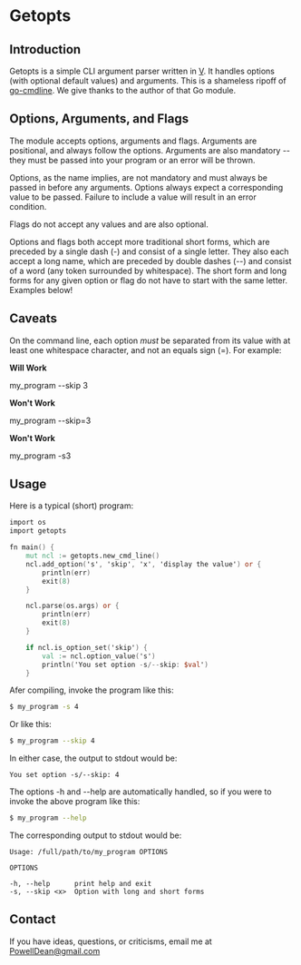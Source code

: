 # Getopts

## Introduction

Getopts is a simple CLI argument parser written in [V](https://vlang.io). It
handles options (with optional default values) and arguments.
This is a shameless ripoff of
[go-cmdline](https://github.com/galdor/go-cmdline/blob/master/cmdline.go). We
give thanks to the author of that Go module.

## Options, Arguments, and Flags

The module accepts options, arguments and flags. Arguments are positional,
and always follow the options. Arguments are also mandatory -- they must
be passed into your program or an error will be thrown.

Options, as the name implies, are not mandatory and must always be passed in
before any arguments. Options always expect a corresponding value to be passed.
Failure to include a value will result in an error condition.

Flags do not accept any values and are also optional.

Options and flags both accept more traditional short forms, which are preceded
by a single dash (-) and consist of a single letter. They also each accept a
long name, which are preceded by double dashes (--) and consist of a word (any
token surrounded by whitespace). The short form and long forms for any given
option or flag do not have to start with the same letter. Examples below!

## Caveats

On the command line, each option *must* be separated from its value with at
least one whitespace character, and not an equals sign (=). For example:

**Will Work**

my_program --skip 3

**Won't Work**

my_program --skip=3

**Won't Work**

my_program -s3

## Usage

Here is a typical (short) program:

```v
import os
import getopts

fn main() {
    mut ncl := getopts.new_cmd_line()
    ncl.add_option('s', 'skip', 'x', 'display the value') or {
        println(err)
        exit(8)
    }

    ncl.parse(os.args) or {
        println(err)
        exit(8)
    }

    if ncl.is_option_set('skip') {
        val := ncl.option_value('s')
        println('You set option -s/--skip: $val')
    }
```

Afer compiling, invoke the program like this:

```bash
$ my_program -s 4
```

Or like this:

```bash
$ my_program --skip 4
```

In either case, the output to stdout would be:

```
You set option -s/--skip: 4
```

The options -h and --help are automatically handled, so if you were to invoke
the above program like this:

```bash
$ my_program --help
```

The corresponding output to stdout would be:

```
Usage: /full/path/to/my_program OPTIONS

OPTIONS

-h, --help      print help and exit
-s, --skip <x>  Option with long and short forms
```

## Contact

If you have ideas, questions, or criticisms, email me at
PowellDean@gmail.com

